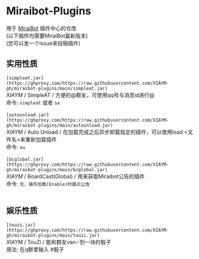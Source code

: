 # Miraibot-Plugins
用于 [MiraiBot](https://github.com/1689295608/Miraibot/) 插件中心的仓库<br>
(以下插件均需要MiraiBot最新版本)<br>
(您可以发一个issue来投稿插件)

## 实用性质
`[simpleat.jar](https://ghproxy.com/https://raw.githubusercontent.com/XIAYM-gh/miraibot-plugins/main/simpleat.jar)`<br>
*XIAYM* / SimpleAT / 方便的@群友，可使用qq号与消息id进行@<br>
命令: `simpleat` 或者 `sa`<br><br>
`[autounload.jar](https://ghproxy.com/https://raw.githubusercontent.com/XIAYM-gh/miraibot-plugins/main/autounload.jar)`<br>
*XIAYM* / Auto Unload / 在加载完成之后异步卸载指定的插件，可以使用load <文件名>来重新加载插件<br>
命令: `au`<br><br>
`[bcglobal.jar](https://ghproxy.com/https://raw.githubusercontent.com/XIAYM-gh/miraibot-plugins/main/bcglobal.jar)`<br>
*XIAYM* / BoardCast(Global) / 用来获取Miraibot公告的插件<br>
命令: `无，插件加载(Enable)时展示公告`<br><br>

## 娱乐性质
`[touzi.jar](https://ghproxy.com/https://raw.githubusercontent.com/XIAYM-gh/miraibot-plugins/main/touzi.jar)`<br>
*XIAYM* / TouZi / 能和群友van♂到一块的骰子<br>
用法: 在q群里输入 #骰子<br><br>
